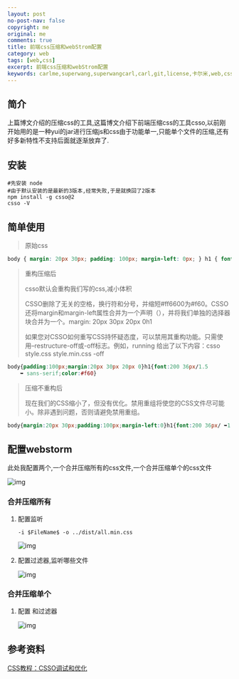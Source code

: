 ```yaml
---
layout: post
no-post-nav: false 
copyright: me
original: me
comments: true
title: 前端css压缩和webStrom配置
category: web
tags: [web,css]
excerpt: 前端css压缩和webStrom配置
keywords: carlme,superwang,superwangcarl,carl,git,license,卡尔米,web,css
---
```


## 简介

上篇博文介绍的压缩css的工具,这篇博文介绍下前端压缩css的工具csso,以前刚开始用的是一种yui的jar进行压缩js和css由于功能单一,只能单个文件的压缩,还有好多新特性不支持后面就逐渐放弃了.

## 安装

```shell
#先安装 node
#由于默认安装的是最新的3版本,经常失败,于是就换回了2版本
npm install -g csso@2
csso -V
```

## 简单使用

> 原始css

```css
body { margin: 20px 30px; padding: 100px; margin-left: 0px; } h1 { font: 200 36px / 1.5 sans-serif; } h1 { color: #ff6600; }
```

>  重构压缩后
>
>  csso默认会重构我们写的css,减小体积
>
>  CSSO删除了无关的空格，换行符和分号，并缩短#ff6600为#f60。CSSO还将margin和margin-left属性合并为一个声明（），并将我们单独的选择器块合并为一个。margin: 20px 30px 20px 0h1
>
>  如果您对CSSO如何重写CSS持怀疑态度，可以禁用其重构功能。只需使用–restructure-off或-off标志。例如，running 给出了以下内容：csso style.css style.min.css -off

```css
body{padding:100px;margin:20px 30px 20px 0}h1{font:200 36px/1.5
    ➥ sans-serif;color:#f60}
```

> 压缩不重构后
>
> 现在我们的CSS缩小了，但没有优化。禁用重组将使您的CSS文件尽可能小。除非遇到问题，否则请避免禁用重组。

```css
body{margin:20px 30px;padding:100px;margin-left:0}h1{font:200 36px/ ➥1.5 sans-serif}h1{color:#f60}
```

## 配置webstorm

此处我配置两个,一个合并压缩所有的css文件,一个合并压缩单个的css文件

![img](../../assets/images/blog/2019/20190901232442.jpg)

### 合并压缩所有

1. 配置监听

   ```
   -i $FileName$ -o ../dist/all.min.css
   ```

   ![img](../../assets/images/blog/2019/20190901232806.jpg)

2. 配置过滤器,监听哪些文件

   ![img](../../assets/images/blog/2019/20190901232858.jpg)

### 合并压缩单个

1. 配置 和过滤器

   ![img](../../assets/images/blog/2019/20190901233033.jpg)

## 参考资料

[CSS教程：CSSO调试和优化](https://www.simcf.cc/4093.html)